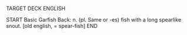 TARGET DECK
ENGLISH

START
Basic
Garfish
Back: n. (pl. Same or -es) fish with a long spearlike snout. [old english, = spear-fish]
END
